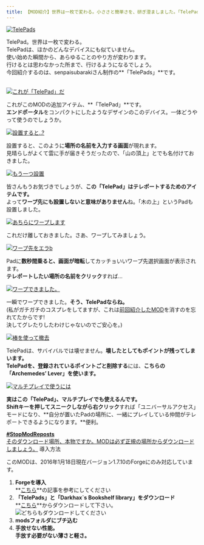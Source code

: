 ```yaml
---
title: 【MOD紹介】世界は一枚で変わる。小ささと簡単さを、研ぎ澄ましました。「TelePads」
---
```


[![TelePads](https://cdn-ak.f.st-hatena.com/images/fotolife/s/sasigume/20210208/20210208150317.png)](#8/8/88649c64.png "TelePads")

TelePad。世界は一枚で変わる。  
TelePadは、ほかのどんなデバイスにも似ていません。  
使い始めた瞬間から、あらゆることのやり方が変わります。  
行けるとは思わなかった所まで、行けるようになるでしょう。   
今回紹介するのは、senpaisubarakiさん制作の**「TelePads」**です。

[  
![これが「TelePad」だ](https://cdn-ak.f.st-hatena.com/images/fotolife/s/sasigume/20210208/20210208131839.png)](#2/2/2290983a.png "これが「TelePad」だ")

これがこのMODの追加アイテム、**「TelePad」**です。  
**エンドポータル**をコンパクトにしたようなデザインのこのデバイス。一体どうやって使うのでしょうか。

[![設置すると..?](https://cdn-ak.f.st-hatena.com/images/fotolife/s/sasigume/20210208/20210208155159.png)](#b/8/b801eb7d.png "設置すると..?")

設置すると、このように**場所の名前を入力する画面**が現れます。  
見晴らしがよくて雲に手が届きそうだったので、「山の頂上」とでも名付けておきました。

[![もう一つ設置](https://cdn-ak.f.st-hatena.com/images/fotolife/s/sasigume/20210208/20210208142557.png)](#6/7/67d9f244.png "もう一つ設置")

皆さんもうお気づきでしょうが、**この「TelePad」はテレポートするためのアイテムです。**  
よって**ワープ先にも設置しないと意味がありません**ね。「木の上」というPadも設置しました。

[![あちらにワープします](https://cdn-ak.f.st-hatena.com/images/fotolife/s/sasigume/20210208/20210208135006.png)](#4/6/460a474e.png "あちらにワープします")

これだけ離しておきました。さあ、ワープしてみましょう。

[![ワープ先をエラb](https://cdn-ak.f.st-hatena.com/images/fotolife/s/sasigume/20210208/20210208160122.png)](#c/2/c21d7e9c.png "ワープ先をエラb")

Padに**数秒間乗ると、画面が暗転**してカッチョいいワープ先選択画面が表示されます。  
**テレポートしたい場所の名前をクリック**すれば…

[![ワープできました。](https://cdn-ak.f.st-hatena.com/images/fotolife/s/sasigume/20210208/20210208161115.png)](#c/c/cc379b0b.png "ワープできました。")

一瞬でワープできました。**そう、TelePadならね。**  
(私がガチガチのコスプレをしてますが、これは[前回紹介したMOD](/45438182/ "【MOD紹介】装備はWebで! マントや帽子,鳥,ツノ,グラサン...自由に選んでデコっちゃお「WearMC」[Minecraft]")を消すのを忘れてたからです!  
決してグレたりしたわけじゃないのでご安心を。)

[![棒を使って撤去](https://cdn-ak.f.st-hatena.com/images/fotolife/s/sasigume/20210208/20210208175616.png)](#f/4/f48edb40.png "棒を使って撤去")

TelePadは、サバイバルでは壊せません。**壊したとしてもポイントが残ってしまいます。**  
**TelePadを、登録されているポイントごと削除する**には、**こちらの「Archemedes’ Lever」を使います。**

[![マルチプレイで使うには](https://cdn-ak.f.st-hatena.com/images/fotolife/s/sasigume/20210208/20210208145425.png)](#8/0/80edbfab.png "マルチプレイで使うには")

**実はこの「TelePad」、マルチプレイでも使えるんです。**  
**Shiftキーを押してスニークしながら右クリック**すれば「ユニバーサルアクセス」モードになり、**自分が置いたPadの場所に、一緒にプレイしている仲間がテレポートできるようになります。**便利。

[**#StopModReposts**  
そのダウンロード場所、本物ですか。MODは必ず正規の場所からダウンロードしましょう。](https://www.napoan.com/stop-mod-reposts/) 導入方法

このMODは、2016年1月18日現在バージョン1.7.10のForgeにのみ対応しています。

1.  **Forgeを導入**  
    **[こちら](/minecraft-je/howto/install-forge/)**の記事を参考にしてください
2.  **「TelePads」と「Darkhax\`s Bookshelf library」をダウンロード**  
    **[こちら](http://www.minecraftforum.net/forums/mapping-and-modding/minecraft-mods/1292377-telepads-taking-teleports-to-a-whole-new-level "「TelePads」のダウンロード")**からダウンロードして下さい。  
    ![どちらもダウンロードしてください](https://cdn-ak.f.st-hatena.com/images/fotolife/s/sasigume/20210208/20210208090214.jpg)
3.  **modsフォルダにブチ込む** 
4.  **手放せない性能。  
    手放す必要がない薄さと軽さ。**
